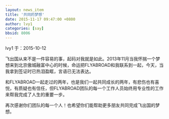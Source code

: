 ```yaml
---
layout: news_item
title: '共同的梦想'
date: 2015-11-17 09:47:00 +0800
author: lvy1
categories: [say]
bbsid: 8006
---
```


lvy1 于：2015-10-12

飞出国从来不是一件容易的事，起码对我就是如此。2013年11月当我怀揣一个梦想来到北京傲城融富中心的时候，命运把FLYABROAD和我联系到一起，今天，当我拿到签证时已热泪盈眶，言语已无法表达。

和FLYABROAD一起走过的两年，也是我们一起共同成长的两年，有悲伤也有喜悦，有质疑也有信任，但FLYABROAD团队的每一个工作人员始终用专业性的工作来帮我完成了人生的重要一步。

再次感谢你们团队的每一个人！也希望你们能帮助更多朋友共同完成飞出国的梦想。